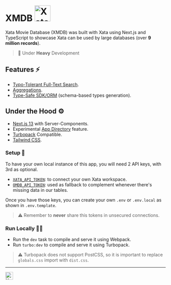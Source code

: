 <h1> XMDB <img alt="Xatafly, the logo from Xata" src="/public/flap.gif" width="50" /></h1>

Xata Movie Database (XMDB) was built with Xata using Next.js and TypeScript to showcase Xata can be used by large databases (over **9 million records**).

> 🚧 Under **Heavy** Development

## Features ⚡️

- [Typo-Tolerant Full-Text Search](https://xata.io/docs/api-guide/search).
- [Aggregations](https://xata.io/docs/api-guide/aggregate).
- [Type-Safe SDK/ORM](https://github.com/xataio/client-ts/blob/main/packages/client/README.md) (schema-based types generation).

## Under the Hood ⚙️

- [Next.js 13](https://beta.nextjs.org/docs) with Server-Components.
- Experimental [App Directory](https://beta.nextjs.org/docs/app-directory-roadmap) feature.
- [Turbopack](https://turbo.build/pack) Compatible.
- [Tailwind CSS](https://tailwindcss.com/).

### Setup 🧱

To have your own local instance of this app, you will need 2 API keys, with 3rd as optional.

- [`XATA_API_TOKEN`](https://xata.io/docs/concepts/api-keys): to connect your own Xata workspace.
- [`OMDB_API_TOKEN`](https://www.omdbapi.com/apikey.aspx): used as fallback to complement whenever there's missing data in our tables.

Once you have those keys, you can create your own `.env` or `.env.local` as shown in `.env.template`.

> ⚠️ Remember to **never** share this tokens in unsecured connections.

### Run Locally 🧑‍✈️

- Run the `dev` task to compile and serve it using Webpack.
- Run `turbo:dev` to compile and serve it using Turbopack.

> ⚠️ Turbopack does not support PostCSS, so it is important to replace `globals.css` import with `dist.css`.

---

<img alt="Xatafly, Xata's logo" src="https://raw.githubusercontent.com/xataio/vscode-extension/2e3d0b877cf6aff1e0fc717e05ada714465ca783/doc/xata-icon-128.png" width="24" />
